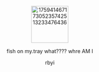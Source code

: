 

<p align="center"><img width="100" height="100" alt="17594146717305235742513233476436" src="https://github.com/user-attachments/assets/e5fd4a61-9e4c-4125-a408-c3000e3e82f5" />








<p align="center"> fish on my.tray what???? whre AM I
<p align="center"> rbyi 


